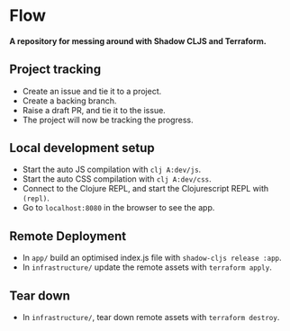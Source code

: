 # Flow

#### A repository for messing around with Shadow CLJS and Terraform.

## Project tracking
- Create an issue and tie it to a project.
- Create a backing branch.
- Raise a draft PR, and tie it to the issue.
- The project will now be tracking the progress.

## Local development setup
- Start the auto JS compilation with `clj A:dev/js`.
- Start the auto CSS compilation with `clj A:dev/css`.
- Connect to the Clojure REPL, and start the Clojurescript REPL with `(repl)`.
- Go to `localhost:8080` in the browser to see the app.

## Remote Deployment
- In `app/` build an optimised index.js file with `shadow-cljs release :app`.
- In `infrastructure/` update the remote assets with `terraform apply`.

## Tear down
- In `infrastructure/`, tear down remote assets with `terraform destroy`.
